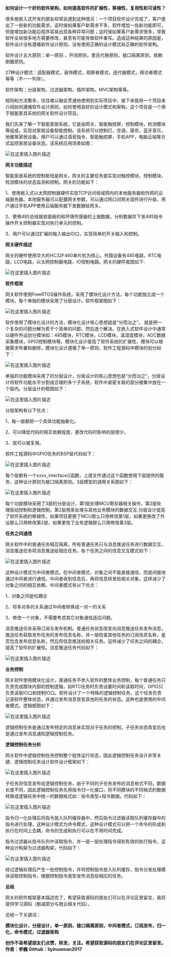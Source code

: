 **如何设计一个好的软件架构，如何提高软件的扩展性，移植性，复用性和可读性？**

很多做嵌入式开发的朋友经常会遇到这种情况：一个项目软件设计完成了，客户提出了一些新的功能需求。这时侯如果客户新需求不多，软件增加一些新功能即可，但是增加新功能后程序容易出现各种异常问题；这时侯如果客户新需求很多，导致软件全局很多地方需要修改，甚至有可能导致软件重写。造成这种结果的原因是，软件设计没有遵循软件设计原则，没有使用正确的设计模式和正确的软件架构。

软件设计五大原则：单一原则 ，开闭原则，里氏代换原则，接口隔离原则，依赖倒置原则。

27种设计模式：适配器模式，装饰模式，观察者模式，迭代器模式，拜访者模式等等（不一一列举）。

软件架构：分层架构，过滤器架构，插件架构，MVC架构等等。

规则和方法繁多，往往难以融会贯通地使用到实际项目中，接下来我用一个项目来介绍如何遵循软件设计原则，如何使用良好的设计模式和架构，这个项目是一个用于智能家具系统的网关软件设计项目。

我们先来了解一下智能家居系统，它是由网关，智能触控屏，控制模块，检测模块等组成，实现对家居设备智能控制。该系统可以控制灯，空调，窗帘，蓝牙音乐，地暖等家居设备。用户可以通过语音指令，智能触控屏，手机APP，电脑云端等方式监控家居设备状态。该系统应用场景如图：

![在这里插入图片描述](https://img-blog.csdnimg.cn/904f08eb3b79455fb405d9ca30bd8424.png?x-oss-process=image/watermark,type_ZHJvaWRzYW5zZmFsbGJhY2s,shadow_50,text_Q1NETiBAbGl5aW51bzIwMTc=,size_20,color_FFFFFF,t_70,g_se,x_16)

**网关功能描述**

智能家居系统的控制枢纽是网关，网关的主要任务是实现对触控模块，控制模块，检测模块的状态监测和控制。网关的功能如下：

1、使用嵌入式以太网控制器硬件实现TCP访问局域网内的本地服务器和外网的云端服务器。本地服务器可以配置网关参数，可以通过网口对网关固件进行升级，用户通过手机APP使用云端服务器下发数据给网关。

2、使用485总线接收面板的和环境传感器的上报数据，分析数据并下发485指令操作开关控制器实现对执行单元的控制。

3、用户可以通过扩展的输入输出IO口，实现简单的开关输入和控制。

**网关硬件描述**

网关的硬件使用华大的HC32F460单片机为核心，外围设备有485电路，RTC电路，LCD电路，以太网控制器电路，IO控制电路。网关的硬件框图如下:

![在这里插入图片描述](https://img-blog.csdnimg.cn/935d237fa9d4455ab452cb5a3ca19b27.png?x-oss-process=image/watermark,type_ZHJvaWRzYW5zZmFsbGJhY2s,shadow_50,text_Q1NETiBAbGl5aW51bzIwMTc=,size_20,color_FFFFFF,t_70,g_se,x_16)

**软件框架**

网关软件使用FreeRTOS操作系统，采用了模块化设计方法，每个功能独立成一个模块，每个单独的模块采用了分层设计。软件框架图如下：

![在这里插入图片描述](https://img-blog.csdnimg.cn/70d895b0f10147128804a934df66baba.png?x-oss-process=image/watermark,type_ZHJvaWRzYW5zZmFsbGJhY2s,shadow_50,text_Q1NETiBAbGl5aW51bzIwMTc=,size_20,color_FFFFFF,t_70,g_se,x_16)

软件使用了模块化设计的方法，模块化设计核心思想就是“分而治之”， 就是把一个复杂的问题分解为若干个简单的问题，然后逐个解决。在嵌入式软件设计中通常以硬件外设划分模块如：485模块，RTC模块，LCD模块，温湿度模块，ADC数据采集模块，GPIO控制模块等。模块化设计提高了软件系统的扩展性，模块可以根据需求布署和删除，模块化设计遵循了单一原则。软件工程源码中模块的划分如下：

![在这里插入图片描述](https://img-blog.csdnimg.cn/b02d6bcf783a4d509e9ccc500b6963eb.png?x-oss-process=image/watermark,type_ZHJvaWRzYW5zZmFsbGJhY2s,shadow_50,text_Q1NETiBAbGl5aW51bzIwMTc=,size_20,color_FFFFFF,t_70,g_se,x_16)

单独的功能模块采用了的分层设计，分层设计的核心思想也是“分而治之”，分层设计将软件功能水平分割成合理的多个子系统，软件中紧密关联的部分被集中放在一个层内。分层设计的框图如下：

![在这里插入图片描述](https://img-blog.csdnimg.cn/00bdf8cdb8ef4623926323f32edff820.png?x-oss-process=image/watermark,type_ZHJvaWRzYW5zZmFsbGJhY2s,shadow_50,text_Q1NETiBAbGl5aW51bzIwMTc=,size_20,color_FFFFFF,t_70,g_se,x_16)

分层架构有以下优点：

1、每一层都把一个具体功能抽象化。

2、可以降低代码的相互依赖程度，更改代码时影响的层很少。

3、层可以被复用。

软件工程源码中GPIO任务的BSP层代码如下：

![在这里插入图片描述](https://img-blog.csdnimg.cn/8c0503c8553d441c878d4e53abced50d.png?x-oss-process=image/watermark,type_ZHJvaWRzYW5zZmFsbGJhY2s,shadow_50,text_Q1NETiBAbGl5aW51bzIwMTc=,size_20,color_FFFFFF,t_70,g_se,x_16)

每个层都有一个xxxx_interface()函数，上层文件通过这个函数使用下层提供的服务，这种设计原则为接口隔离原则。3层模型的调用关系图如下：

![在这里插入图片描述](https://img-blog.csdnimg.cn/690027a1a2584995a7e6ba504ece159d.png?x-oss-process=image/watermark,type_ZHJvaWRzYW5zZmFsbGJhY2s,shadow_50,text_Q1NETiBAbGl5aW51bzIwMTc=,size_20,color_FFFFFF,t_70,g_se,x_16)

每个功能模块采用了3层的分层设计，第1层处理MCU寄存器相关操作，第2层处理驱动控制和逻辑控制，第2层用来处理与其他业务模块的数据交互.分层设计提高了软件系统的移植性，如果项目更换了MCU那么只用修改第1层，如果更换改了外设那么只用修改第2层，如果更改了业务逻辑那么只用修改第3层。

**任务之间通信**

网关软件中的普通任务相互隔离，所有普通任务只与消息推送任务进行数据交互，消息推送任务将消息推送给相应任务。各个任务之间的信息交互模式如下：

![在这里插入图片描述](https://img-blog.csdnimg.cn/c2e2dca5e52d476dadd82e08de4f093d.png?x-oss-process=image/watermark,type_ZHJvaWRzYW5zZmFsbGJhY2s,shadow_50,text_Q1NETiBAbGl5aW51bzIwMTc=,size_20,color_FFFFFF,t_70,g_se,x_16)

这种设计模式为中间者模式。在中间者模式，对象之间不能直接通信，而是间接地通过中间者进行通信。中间者收到信息后，再将信息转发给相关对象，这样减少了对象之间的相互依赖。中间者模式有以下优点：

1、对象之间是松耦合

2、将多对多的关系通过中间者转换成一对一的关系

3、修改一个对象，不需要考虑其它对象通信适应问题。

消息推送任务采用订阅与发布机制。普通任务状态改变向消息推送任务发布消息，推送任务获取发布任务的发布信息名称，并一层检查其他任务的订阅信息名称，是否包含发布信息名称，然后将信息推送给相关任务。这样减少了任务之间的耦合，提高了软件的扩展性。消息推送任务代码如下：

![在这里插入图片描述](https://img-blog.csdnimg.cn/5d0089ade46e43fa9f3de309d26c7894.png?x-oss-process=image/watermark,type_ZHJvaWRzYW5zZmFsbGJhY2s,shadow_50,text_Q1NETiBAbGl5aW51bzIwMTc=,size_20,color_FFFFFF,t_70,g_se,x_16)

**业务控制**

网关软件使用模块化设计，普通任务不参入软件的整体业务控制，每个普通任务只负责完成模块内部的控制逻辑，如RTC任务时负责设置时间和读取时间，GPIO只负责读取IO口和控制IO口。软件设计了一个特殊的逻辑控制任务，这个任务负责记录软件整体状态，并通过发布消息改变其他的任务的状态。这种也是使用的中间者模式。逻辑框图如下：

![在这里插入图片描述](https://img-blog.csdnimg.cn/50e1e754ad384541b2bd98b67a8a8f97.png?x-oss-process=image/watermark,type_ZHJvaWRzYW5zZmFsbGJhY2s,shadow_50,text_Q1NETiBAbGl5aW51bzIwMTc=,size_20,color_FFFFFF,t_70,g_se,x_16)

逻辑控制任务是通过发布特定的消息来实现对子任务的控制，子任务状态改变后也是通过发布消息通知逻辑控制任务。

**逻辑控制任务分析**

网关软件中逻辑控制任务控制整个程序运行状态，因此逻辑控制任务设计非常关键，逻辑控制任务设计软件设计框架如下：

![在这里插入图片描述](https://img-blog.csdnimg.cn/2b59d723d8b44b2fb17cc7f67e9829ef.png?x-oss-process=image/watermark,type_ZHJvaWRzYW5zZmFsbGJhY2s,shadow_50,text_Q1NETiBAbGl5aW51bzIwMTc=,size_20,color_FFFFFF,t_70,g_se,x_16)

子任务将信息发布给逻辑控制任务，由于不同的子任务发布的消息格式不同，数据长度不同，因此逻辑控制任务先用指令归一化接口，将不同模块的不同格式的数据转换成逻辑任务中统一的数据格式如：指令类型+指令数据。代码如下：

![在这里插入图片描述](https://img-blog.csdnimg.cn/1f2ac603000c41168958e861c11e5794.png?x-oss-process=image/watermark,type_ZHJvaWRzYW5zZmFsbGJhY2s,shadow_50,text_Q1NETiBAbGl5aW51bzIwMTc=,size_20,color_FFFFFF,t_70,g_se,x_16)

指令归一化处理后将指令放入队列缓存器中，然后指令过滤器读取队列缓存器中的指令进行处理，这种设计模式为命令模式，这种设计模式可以把一个命令的形成和执行在时间上去耦，命令的生成和执行可以在不用时间完成。

指令过滤器从指令队列中读取指令，并一层一层处理指令得到有效的执行指令，这种设计构架为过滤器构架，代码如下：

![在这里插入图片描述](https://img-blog.csdnimg.cn/331906bee2084552833f6e25ad65dacf.png?x-oss-process=image/watermark,type_ZHJvaWRzYW5zZmFsbGJhY2s,shadow_50,text_Q1NETiBAbGl5aW51bzIwMTc=,size_20,color_FFFFFF,t_70,g_se,x_16)

经过逻辑处理后产生一些控制指令，并将控制指令放入队列缓存，指令分发处理模块读取控制指令，根据控制指令类型发布消息给相应的任务。

**总结**

网关的软件框架基本描述完了，希望获取源码的朋友们可以在评论区里留言，我将提供学习源码（删减部分与商业相关代码）。

总结一下关键词：

**模块化设计，分层设计，单一原则，接口隔离原则，中间者模式，订阅发布，归一化，命令模式，过滤器架构**

**创作不易希望朋友们点赞，转发，关注。希望获取源码的朋友们在评论区里留言。
作者：李巍
Github：liyinuoman2017**
